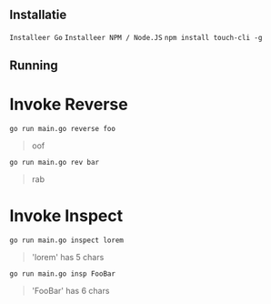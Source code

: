 ## Installatie
`Installeer Go`
`Installeer NPM / Node.JS`
`npm install touch-cli -g`

## Running
# Invoke Reverse
`go run main.go reverse foo`
> oof

`go run main.go rev bar`
> rab

# Invoke Inspect
`go run main.go inspect lorem`
> 'lorem' has 5 chars

`go run main.go insp FooBar`
> 'FooBar' has 6 chars